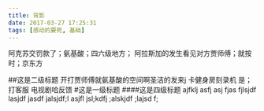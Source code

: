 ```yaml
---
title: 背影
date: 2017-03-27 17:25:31
tags: [感动的要死, 基础]
---
```

阿克苏交罚款了；氨基酸；四六级地方； 阿拉斯加的发生看见对方贾师傅；就按时；京东方

##这是二级标题
开打贾师傅就氨基酸的空间啊圣洁的发来j
卡健身房刻录机 是；打客服
电视剧哈反馈
#这是一级标题
####这是四级标题
ajfklj asfj asj fjas fjlsjdf lasjdf jasdf jalsjdf;l asjfl jsl;kdfj ;alskjdf ;lajsd f;


